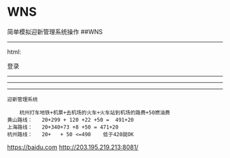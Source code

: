 # WNS
简单模拟迎新管理系统操作
##WNS

---
html:
    <div class="app">登录</div>

---
***
***
~~~
迎新管理系统

    杭州打车地铁+机票+去机场的火车+火车站到机场的路费+50燃油费
黄山路线：   20+299 + 120 +22 +50 =  491+20
上海路线：   20+340+73 +8 +50 = 471+20
杭州路线：   20+   + 50 <=490    低于420就OK

~~~
https://baidu.com
http://203.195.219.213:8081/
